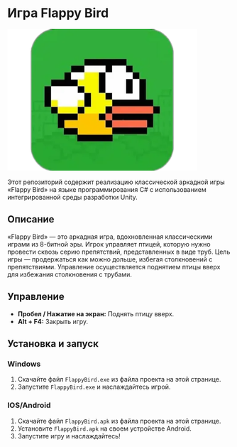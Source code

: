 # Игра Flappy Bird

![Flappy Bird](icon.png)

Этот репозиторий содержит реализацию классической аркадной игры «Flappy Bird» на языке программирования C# с использованием интегрированной среды разработки Unity.

## Описание

«Flappy Bird» — это аркадная игра, вдохновленная классическими играми из 8-битной эры. Игрок управляет птицей, которую нужно провести сквозь серию препятствий, представленных в виде труб. Цель игры — продержаться как можно дольше, избегая столкновений с препятствиями. Управление осуществляется поднятием птицы вверх для избежания столкновения с трубами.

## Управление

- **Пробел / Нажатие на экран:** Поднять птицу вверх.
- **Alt + F4:** Закрыть игру.

## Установка и запуск

### Windows

1. Скачайте файл `FlappyBird.exe` из файла проекта на этой странице.
2. Запустите `FlappyBird.exe` и наслаждайтесь игрой.

### IOS/Android

1. Скачайте файл `FlappyBird.apk` из файла проекта на этой странице.
2. Установите `FlappyBird.apk` на своем устройстве Android.
3. Запустите игру и наслаждайтесь!

